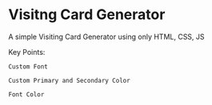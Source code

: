 # Visitng Card Generator
A simple Visiting Card Generator using only HTML, CSS, JS

Key Points:

    Custom Font
    
    Custom Primary and Secondary Color
    
    Font Color
